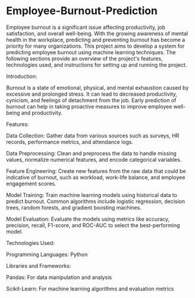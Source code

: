 # Employee-Burnout-Prediction
Employee burnout is a significant issue affecting productivity, job satisfaction, and overall well-being. With the growing awareness of mental health in the workplace, predicting and preventing burnout has become a priority for many organizations. This project aims to develop a system for predicting employee burnout using machine learning techniques. The following sections provide an overview of the project's features, technologies used, and instructions for setting up and running the project.

Introduction:

Burnout is a state of emotional, physical, and mental exhaustion caused by excessive and prolonged stress. It can lead to decreased productivity, cynicism, and feelings of detachment from the job. Early prediction of burnout can help in taking proactive measures to improve employee well-being and productivity.

Features:

Data Collection: Gather data from various sources such as surveys, HR records, performance metrics, and attendance logs.

Data Preprocessing: Clean and preprocess the data to handle missing values, normalize numerical features, and encode categorical variables.

Feature Engineering: Create new features from the raw data that could be indicative of burnout, such as workload, work-life balance, and employee engagement scores.

Model Training: Train machine learning models using historical data to predict burnout. Common algorithms include logistic regression, decision trees, random forests, and gradient boosting machines.

Model Evaluation: Evaluate the models using metrics like accuracy, precision, recall, F1-score, and ROC-AUC to select the best-performing model.

Technologies Used:

Programming Languages: Python

Libraries and Frameworks:

Pandas: For data manipulation and analysis

Scikit-Learn: For machine learning algorithms and evaluation metrics
